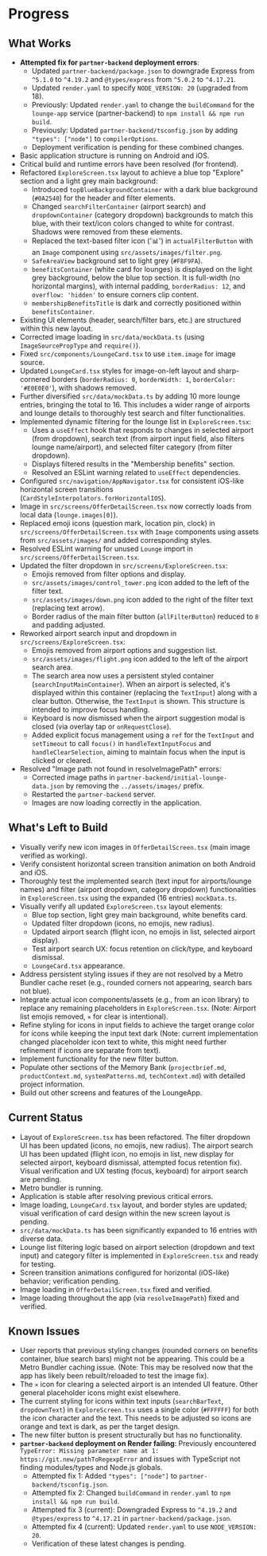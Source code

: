 # Progress

## What Works
- **Attempted fix for `partner-backend` deployment errors**:
    - Updated `partner-backend/package.json` to downgrade Express from `^5.1.0` to `^4.19.2` and `@types/express` from `^5.0.2` to `^4.17.21`.
    - Updated `render.yaml` to specify `NODE_VERSION: 20` (upgraded from 18).
    - Previously: Updated `render.yaml` to change the `buildCommand` for the `lounge-app` service (partner-backend) to `npm install && npm run build`.
    - Previously: Updated `partner-backend/tsconfig.json` by adding `"types": ["node"]` to `compilerOptions`.
    - Deployment verification is pending for these combined changes.
- Basic application structure is running on Android and iOS.
- Critical build and runtime errors have been resolved (for frontend).
- Refactored `ExploreScreen.tsx` layout to achieve a blue top "Explore" section and a light grey main background:
    - Introduced `topBlueBackgroundContainer` with a dark blue background (`#0A2540`) for the header and filter elements.
    - Changed `searchFilterContainer` (airport search) and `dropdownContainer` (category dropdown) backgrounds to match this blue, with their text/icon colors changed to white for contrast. Shadows were removed from these elements.
    - Replaced the text-based filter icon ('📊') in `actualFilterButton` with an `Image` component using `src/assets/images/filter.png`.
    - `SafeAreaView` background set to light grey (`#F8F9FA`).
    - `benefitsContainer` (white card for lounges) is displayed on the light grey background, below the blue top section. It is full-width (no horizontal margins), with internal padding, `borderRadius: 12`, and `overflow: 'hidden'` to ensure corners clip content.
    - `membershipBenefitsTitle` is dark and correctly positioned within `benefitsContainer`.
- Existing UI elements (header, search/filter bars, etc.) are structured within this new layout.
- Corrected image loading in `src/data/mockData.ts` (using `ImageSourcePropType` and `require()`).
- Fixed `src/components/LoungeCard.tsx` to use `item.image` for image source.
- Updated `LoungeCard.tsx` styles for image-on-left layout and sharp-cornered borders (`borderRadius: 0`, `borderWidth: 1`, `borderColor: '#E0E0E0'`), with shadows removed.
- Further diversified `src/data/mockData.ts` by adding 10 more lounge entries, bringing the total to 16. This includes a wider range of airports and lounge details to thoroughly test search and filter functionalities.
- Implemented dynamic filtering for the lounge list in `ExploreScreen.tsx`:
    - Uses a `useEffect` hook that responds to changes in selected airport (from dropdown), search text (from airport input field, also filters lounge name/airport), and selected filter category (from filter dropdown).
    - Displays filtered results in the "Membership benefits" section.
    - Resolved an ESLint warning related to `useEffect` dependencies.
- Configured `src/navigation/AppNavigator.tsx` for consistent iOS-like horizontal screen transitions (`CardStyleInterpolators.forHorizontalIOS`).
- Image in `src/screens/OfferDetailScreen.tsx` now correctly loads from local data (`lounge.images[0]`).
- Replaced emoji icons (question mark, location pin, clock) in `src/screens/OfferDetailScreen.tsx` with `Image` components using assets from `src/assets/images/` and added corresponding styles.
- Resolved ESLint warning for unused `Lounge` import in `src/screens/OfferDetailScreen.tsx`.
- Updated the filter dropdown in `src/screens/ExploreScreen.tsx`:
    - Emojis removed from filter options and display.
    - `src/assets/images/control_tower.png` icon added to the left of the filter text.
    - `src/assets/images/down.png` icon added to the right of the filter text (replacing text arrow).
    - Border radius of the main filter button (`allFilterButton`) reduced to `8` and padding adjusted.
- Reworked airport search input and dropdown in `src/screens/ExploreScreen.tsx`:
    - Emojis removed from airport options and suggestion list.
    - `src/assets/images/flight.png` icon added to the left of the airport search area.
    - The search area now uses a persistent styled container (`searchInputMainContainer`). When an airport is selected, it's displayed within this container (replacing the `TextInput`) along with a clear button. Otherwise, the `TextInput` is shown. This structure is intended to improve focus handling.
    - Keyboard is now dismissed when the airport suggestion modal is closed (via overlay tap or `onRequestClose`).
    - Added explicit focus management using a `ref` for the `TextInput` and `setTimeout` to call `focus()` in `handleTextInputFocus` and `handleClearSelection`, aiming to maintain focus when the input is clicked or cleared.
- Resolved "Image path not found in resolveImagePath" errors:
    - Corrected image paths in `partner-backend/initial-lounge-data.json` by removing the `../assets/images/` prefix.
    - Restarted the `partner-backend` server.
    - Images are now loading correctly in the application.

## What's Left to Build
- Visually verify new icon images in `OfferDetailScreen.tsx` (main image verified as working).
- Verify consistent horizontal screen transition animation on both Android and iOS.
- Thoroughly test the implemented search (text input for airports/lounge names) and filter (airport dropdown, category dropdown) functionalities in `ExploreScreen.tsx` using the expanded (16 entries) `mockData.ts`.
- Visually verify all updated `ExploreScreen.tsx` layout elements:
    - Blue top section, light grey main background, white benefits card.
    - Updated filter dropdown (icons, no emojis, new radius).
    - Updated airport search (flight icon, no emojis in list, selected airport display).
    - Test airport search UX: focus retention on click/type, and keyboard dismissal.
    - `LoungeCard.tsx` appearance.
- Address persistent styling issues if they are not resolved by a Metro Bundler cache reset (e.g., rounded corners not appearing, search bars not blue).
- Integrate actual icon components/assets (e.g., from an icon library) to replace any remaining placeholders in `ExploreScreen.tsx`. (Note: Airport list emojis removed, `✕` for clear is intentional).
- Refine styling for icons in input fields to achieve the target orange color for icons while keeping the input text dark (Note: current implementation changed placeholder icon text to white, this might need further refinement if icons are separate from text).
- Implement functionality for the new filter button.
- Populate other sections of the Memory Bank (`projectbrief.md`, `productContext.md`, `systemPatterns.md`, `techContext.md`) with detailed project information.
- Build out other screens and features of the LoungeApp.

## Current Status
- Layout of `ExploreScreen.tsx` has been refactored. The filter dropdown UI has been updated (icons, no emojis, new radius). The airport search UI has been updated (flight icon, no emojis in list, new display for selected airport, keyboard dismissal, attempted focus retention fix). Visual verification and UX testing (focus, keyboard) for airport search are pending.
- Metro bundler is running.
- Application is stable after resolving previous critical errors.
- Image loading, `LoungeCard.tsx` layout, and border styles are updated; visual verification of card design within the new screen layout is pending.
- `src/data/mockData.ts` has been significantly expanded to 16 entries with diverse data.
- Lounge list filtering logic based on airport selection (dropdown and text input) and category filter is implemented in `ExploreScreen.tsx` and ready for testing.
- Screen transition animations configured for horizontal (iOS-like) behavior; verification pending.
- Image loading in `OfferDetailScreen.tsx` fixed and verified.
- Image loading throughout the app (via `resolveImagePath`) fixed and verified.

## Known Issues
- User reports that previous styling changes (rounded corners on benefits container, blue search bars) might not be appearing. This could be a Metro Bundler caching issue. (Note: This may be resolved now that the app has likely been rebuilt/reloaded to test the image fix).
- The `✕` icon for clearing a selected airport is an intended UI feature. Other general placeholder icons might exist elsewhere.
- The current styling for icons within text inputs (`searchBarText`, `dropdownText`) in `ExploreScreen.tsx` uses a single color (`#FFFFFF`) for both the icon character and the text. This needs to be adjusted so icons are orange and text is dark, as per the target design.
- The new filter button is present structurally but has no functionality.
- **`partner-backend` deployment on Render failing**: Previously encountered `TypeError: Missing parameter name at 1: https://git.new/pathToRegexpError` and issues with TypeScript not finding modules/types and Node.js globals.
    - Attempted fix 1: Added `"types": ["node"]` to `partner-backend/tsconfig.json`.
    - Attempted fix 2: Changed `buildCommand` in `render.yaml` to `npm install && npm run build`.
    - Attempted fix 3 (current): Downgraded Express to `^4.19.2` and `@types/express` to `^4.17.21` in `partner-backend/package.json`.
    - Attempted fix 4 (current): Updated `render.yaml` to use `NODE_VERSION: 20`.
    - Verification of these latest changes is pending.
